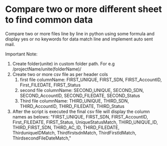 #  Compare two or more different sheet to find common data
Compare two or more files line by line in python using some formula and display yes or no keywords for data match line and implement auto sent mail.

Important Note: 
1. Create folder(unite) in custom folder path. For e.g /projectName/unite(folderName)/
2. Create two or more csv file as per header cols
   1. first file columnName: FIRST_UNIQUE, FIRST_SDN, FIRST_AccountID, First_FILEDATE, FIRST_Status
   2. second file columnName: SECOND_UNIQUE, SECOND_SDN, SECOND_AccountID, SECOND_FILEDATE, SECOND_Status
   3. Third file columnName: THIRD_UNIQUE, THIRD_SDN, THIRD_AccountID, THIRD_FILEDATE, THIRD_Status
3. After the script is executed the final csv file will display the column names as belows: 
"FIRST_UNIQUE, FIRST_SDN, FIRST_AccountID, First_FILEDATE, FIRST_Status, UniqueStatusMatch, THIRD_UNIQUE_ID, THIRD_FIRST_SDN, THIRD_AC_ID, THIRD_FILEDATE, ThirduniqueIDMatch, ThirdfirstsdnMatch, ThirdFirstIdMatch, ThirdsecondFileDateMatch,"
